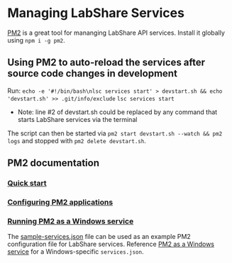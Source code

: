 # Managing LabShare Services

[PM2](https://www.npmjs.com/package/pm2) is a great tool for mananging LabShare API services. Install it globally using `npm i -g pm2`.

## Using PM2 to auto-reload the services after source code changes in development

Run:
`echo -e '#!/bin/bash\nlsc services start' > devstart.sh && echo 'devstart.sh' >> .git/info/exclude`
`lsc services start`
 - Note: line #2 of devstart.sh could be replaced by any command that starts LabShare services via the terminal

The script can then be started via `pm2 start devstart.sh --watch && pm2 logs` and stopped with `pm2 delete devstart.sh`.

## PM2 documentation

### [Quick start](http://pm2.keymetrics.io/docs/usage/quick-start/#cheat-sheet)
### [Configuring PM2 applications](http://pm2.keymetrics.io/docs/usage/application-declaration/)
### [Running PM2 as a Windows service](nssm-services.md)

The [sample-services.json](../sample-services.json) file can be used as an example PM2 configuration file for LabShare services. Reference [PM2 as a Windows service](nssm-services.md) for a Windows-specific `services.json`.
